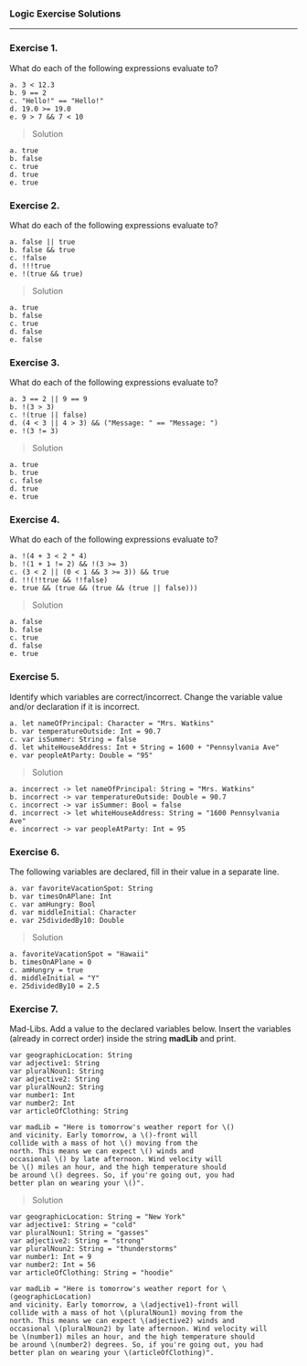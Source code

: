 ### Logic Exercise Solutions
---

### Exercise 1.
What do each of the following expressions evaluate to?
```
a. 3 < 12.3
b. 9 == 2
c. "Hello!" == "Hello!"
d. 19.0 >= 19.0
e. 9 > 7 && 7 < 10
```

>Solution
```
a. true
b. false
c. true
d. true
e. true 
```

### Exercise 2.
What do each of the following expressions evaluate to?
```
a. false || true
b. false && true
c. !false
d. !!!true
e. !(true && true)
```

>Solution
```
a. true
b. false
c. true
d. false
e. false
```

### Exercise 3.
What do each of the following expressions evaluate to?
```
a. 3 == 2 || 9 == 9
b. !(3 > 3)
c. !(true || false)
d. (4 < 3 || 4 > 3) && ("Message: " == "Message: ")
e. !(3 != 3)

```

>Solution
```
a. true
b. true
c. false
d. true
e. true
```

### Exercise 4.
What do each of the following expressions evaluate to?
```
a. !(4 + 3 < 2 * 4)
b. !(1 + 1 != 2) && !(3 >= 3)
c. (3 < 2 || (0 < 1 && 3 >= 3)) && true
d. !!(!!true && !!false)
e. true && (true && (true && (true || false)))
```

>Solution
```
a. false
b. false
c. true
d. false
e. true
```

### Exercise 5.
Identify which variables are correct/incorrect. Change the variable value and/or declaration if it is incorrect.
```
a. let nameOfPrincipal: Character = "Mrs. Watkins"
b. var temperatureOutside: Int = 90.7
c. var isSummer: String = false
d. let whiteHouseAddress: Int + String = 1600 + "Pennsylvania Ave"
e. var peopleAtParty: Double = "95"
```

>Solution
```
a. incorrect -> let nameOfPrincipal: String = "Mrs. Watkins"
b. incorrect -> var temperatureOutside: Double = 90.7
c. incorrect -> var isSummer: Bool = false 
d. incorrect -> let whiteHouseAddress: String = "1600 Pennsylvania Ave"
e. incorrect -> var peopleAtParty: Int = 95
```

### Exercise 6.
The following variables are declared, fill in their value in a separate line.
```
a. var favoriteVacationSpot: String
b. var timesOnAPlane: Int
c. var amHungry: Bool
d. var middleInitial: Character
e. var 25dividedBy10: Double
```

>Solution
```
a. favoriteVacationSpot = "Hawaii"
b. timesOnAPlane = 0
c. amHungry = true
d. middleInitial = "Y"
e. 25dividedBy10 = 2.5
```

### Exercise 7.
Mad-Libs. Add a value to the declared variables below. Insert the variables (already in correct order) inside the string  __madLib__ and print.
```
var geographicLocation: String
var adjective1: String
var pluralNoun1: String
var adjective2: String
var pluralNoun2: String
var number1: Int
var number2: Int
var articleOfClothing: String

var madLib = "Here is tomorrow's weather report for \()
and vicinity. Early tomorrow, a \()-front will
collide with a mass of hot \() moving from the
north. This means we can expect \() winds and
occasional \() by late afternoon. Wind velocity will
be \() miles an hour, and the high temperature should
be around \() degrees. So, if you're going out, you had
better plan on wearing your \()".
```

>Solution
```
var geographicLocation: String = "New York"
var adjective1: String = "cold"
var pluralNoun1: String = "gasses"
var adjective2: String = "strong"
var pluralNoun2: String = "thunderstorms"
var number1: Int = 9
var number2: Int = 56
var articleOfClothing: String = "hoodie"

var madLib = "Here is tomorrow's weather report for \(geographicLocation)
and vicinity. Early tomorrow, a \(adjective1)-front will
collide with a mass of hot \(pluralNoun1) moving from the
north. This means we can expect \(adjective2) winds and
occasional \(pluralNoun2) by late afternoon. Wind velocity will
be \(number1) miles an hour, and the high temperature should
be around \(number2) degrees. So, if you're going out, you had
better plan on wearing your \(articleOfClothing)".
```
